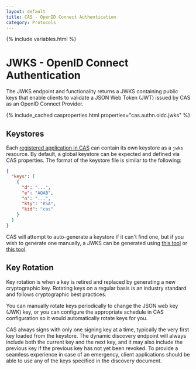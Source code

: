 ```yaml
---
layout: default
title: CAS - OpenID Connect Authentication
category: Protocols
---
```

{% include variables.html %}

# JWKS - OpenID Connect Authentication

The JWKS endpoint and functionality returns a JWKS containing public keys that enable 
clients to validate a JSON Web Token (JWT) issued by CAS as an OpenID Connect Provider.

{% include_cached casproperties.html properties="cas.authn.oidc.jwks" %}

## Keystores

Each [registered application in CAS](OIDC-Authentication-Clients.html) can contain its 
own keystore as a `jwks` resource. By default,
a global keystore can be expected and defined via CAS properties. The format of the keystore
file is similar to the following:

```json
{
  "keys": [
    {
      "d": "...",
      "e": "AQAB",
      "n": "...",
      "kty": "RSA",
      "kid": "cas"
    }
  ]
}
```

CAS will attempt to auto-generate a keystore if it can't find one, but if you wish to generate one manually,
a JWKS can be generated using [this tool](https://mkjwk.org/)
or [this tool](http://connect2id.com/products/nimbus-jose-jwt/generator).
           
## Key Rotation

Key rotation is when a key is retired and replaced by generating a 
new cryptographic key. Rotating keys on a regular basis is an industry 
standard and follows cryptographic best practices.

You can manually rotate keys periodically to change the JSON web key (JWK) key, or you can configure the appropriate schedule
in CAS configuration so it would automatically rotate keys for you. 

CAS always signs with only one signing key at a time, typically the very first key loaded from the keystore.
The dynamic discovery endpoint will always include both the current key and 
the next key, and it may also include the previous key if the previous 
key has not yet been revoked. To provide a seamless experience in 
case of an emergency, client applications should be able to use any of 
the keys specified in the discovery document. 
